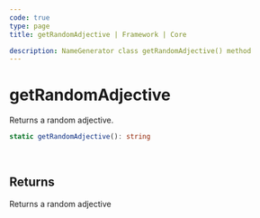 ```yaml
---
code: true
type: page
title: getRandomAdjective | Framework | Core

description: NameGenerator class getRandomAdjective() method
---
```


# getRandomAdjective

<SinceBadge version="2.19.0" />

Returns a random adjective.

```ts
static getRandomAdjective(): string
```

<br/>

## Returns

Returns a random adjective
